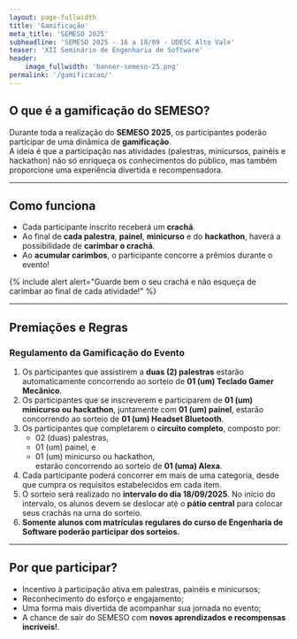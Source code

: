```yaml
---
layout: page-fullwidth
title: 'Gamificação'
meta_title: 'SEMESO 2025'
subheadline: 'SEMESO 2025 - 16 a 18/09 - UDESC Alto Vale'
teaser: 'XII Seminário de Engenharia de Software'
header:
    image_fullwidth: 'banner-semeso-25.png'
permalink: '/gamificacao/'
---
```


## O que é a gamificação do SEMESO?

Durante toda a realização do **SEMESO 2025**, os participantes poderão participar de uma dinâmica de **gamificação**.  
A ideia é que a participação nas atividades (palestras, minicursos, painéis e hackathon) não só enriqueça os conhecimentos do público,
mas também proporcione uma experiência divertida e recompensadora.

---

## Como funciona

-   Cada participante inscrito receberá um **crachá**.
-   Ao final de **cada palestra**, **painel**, **minicurso** e do **hackathon**, haverá a possibilidade de **carimbar o crachá**.
-   Ao **acumular carimbos**, o participante concorre a prêmios durante o evento!

{% include alert alert="Guarde bem o seu crachá e não esqueça de carimbar ao final de cada atividade!" %}

---

## Premiações e Regras

### Regulamento da Gamificação do Evento

1. Os participantes que assistirem a **duas (2) palestras** estarão automaticamente concorrendo ao sorteio de **01 (um) Teclado Gamer Mecânico**.
2. Os participantes que se inscreverem e participarem de **01 (um) minicurso ou hackathon**, juntamente com **01 (um) painel**, estarão concorrendo ao sorteio de **01 (um) Headset Bluetooth**.
3. Os participantes que completarem o **circuito completo**, composto por:
    - 02 (duas) palestras,
    - 01 (um) painel, e
    - 01 (um) minicurso ou hackathon,  
      estarão concorrendo ao sorteio de **01 (uma) Alexa**.
4. Cada participante poderá concorrer em mais de uma categoria, desde que cumpra os requisitos estabelecidos em cada item.
5. O sorteio será realizado no **intervalo do dia 18/09/2025**. No início do intervalo, os alunos devem se deslocar até o **pátio central** para colocar seus crachás na urna do sorteio.
6. **Somente alunos com matrículas regulares do curso de Engenharia de Software poderão participar dos sorteios.**

---

## Por que participar?

-   Incentivo à participação ativa em palestras, painéis e minicursos;
-   Reconhecimento do esforço e engajamento;
-   Uma forma mais divertida de acompanhar sua jornada no evento;
-   A chance de sair do SEMESO com **novos aprendizados e recompensas incríveis!**.
